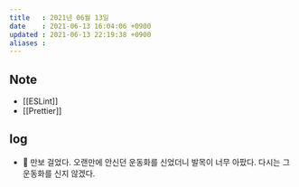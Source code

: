 ```yaml
---
title   : 2021년 06월 13일
date    : 2021-06-13 16:04:06 +0900
updated : 2021-06-13 22:19:38 +0900
aliases : 
---
```

## Note
- [[ESLint]]
- [[Prettier]]

## log
- 🚶 만보 걸었다. 오랜만에 안신던 운동화를 신었더니 발목이 너무 아팠다. 다시는 그 운동화를 신지 않겠다. 
